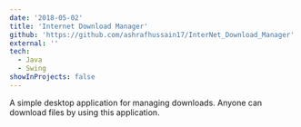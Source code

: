 ```yaml
---
date: '2018-05-02'
title: 'Internet Download Manager'
github: 'https://github.com/ashrafhussain17/InterNet_Download_Manager'
external: ''
tech:
  - Java
  - Swing
showInProjects: false
---
```


A simple desktop application for managing downloads. Anyone can download files by using this application.

